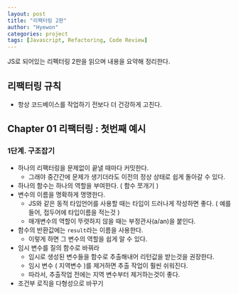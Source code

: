 ```yaml
---
layout: post
title: "리팩터링 2판"
author: "Hyewon"
categories: project
tags: [Javascript, Refactoring, Code Review]
---
```


JS로 되어있는 리펙터링 2판을 읽으며 내용을 요약해 정리한다.

## 리팩터링 규칙

- 항상 코드베이스를 작업하기 전보다 더 건강하게 고친다.

## Chapter 01 리팩터링 : 첫번째 예시

### 1단계. 구조잡기

- 하나의 리팩터링을 문제없이 끝낼 때마다 커밋한다.
  - 그래야 중간간에 문제가 생기더라도 이전의 정상 상태로 쉽게 돌아갈 수 있다.
- 하나의 함수는 하나의 역할을 부여한다. ( 함수 쪼개기 )
- 변수의 이름을 명확하게 명명한다.
  - JS와 같은 동적 타입언어를 사용할 때는 타입이 드러나게 작성하면 좋다. ( 예를들어, 접두어에 타입이름을 적는것 )
  - 매개변수의 역할이 뚜렷하지 않을 때는 부정관사(a/an)을 붙인다.
- 함수의 반환값에는 `result`라는 이름을 사용한다.
  - 이렇게 하면 그 변수의 역할을 쉽게 알 수 있다.
- 임시 변수를 질의 함수로 바꿔라
  - 임시로 생성된 변수들을 함수로 추출해내어 리턴값을 받는것을 권장한다.
  - 임시 변수 ( 지역변수 )를 제거하면 추출 작업이 훨씬 쉬워진다.
  - 따라서, 추출작업 전에는 지역 변수부터 제거하는것이 좋다.
- 조건부 로직을 다형성으로 바꾸기
